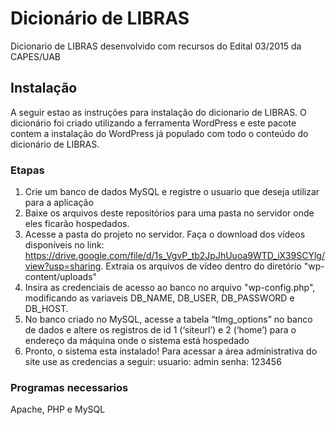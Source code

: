 # Dicionário de LIBRAS
Dicionario de LIBRAS desenvolvido com recursos do Edital 03/2015 da CAPES/UAB

## Instalação
A seguir estao as instruções para instalação do dicionario de LIBRAS. O dicionário foi criado utilizando a ferramenta WordPress e este pacote contem a instalação do WordPress já populado com todo o conteúdo do dicionário de LIBRAS. 

### Etapas
1. Crie um banco de dados MySQL e registre o usuario que deseja utilizar para a aplicação
2. Baixe os arquivos deste repositórios para uma pasta no servidor onde eles ficarão hospedados. 
3. Acesse a pasta do projeto no servidor. Faça o download dos vídeos disponíveis no link: https://drive.google.com/file/d/1s_VgvP_tb2JpJhUuoa9WTD_iX39SCYlg/view?usp=sharing. Extraia os arquivos de vídeo dentro do diretório "wp-content/uploads"
4. Insira as credenciais de acesso ao banco no arquivo "wp-config.php", modificando as variaveis DB_NAME, DB_USER, DB_PASSWORD e DB_HOST.
5. No banco criado no MySQL, acesse a tabela “tlmg_options” no banco de dados e altere os registros de id 1 (‘siteurl’) e 2 (‘home’) para o endereço da máquina onde o sistema está hospedado
6. Pronto, o sistema esta instalado! Para acessar a área administrativa do site use as credencias a seguir:
  usuario: admin
  senha: 123456

### Programas necessarios
Apache, PHP e MySQL


